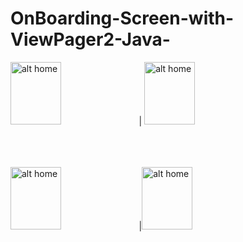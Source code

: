 # OnBoarding-Screen-with-ViewPager2-Java-
<img src="https://user-images.githubusercontent.com/68494371/212490742-f2e8a850-8b81-4592-8e3e-dc6971c04171.png" alt="alt home" style="width:40%;height:100"> | <img src="https://user-images.githubusercontent.com/68494371/212490737-7555383e-7c09-41fa-8198-5072595c25f9.png" alt="alt home" style="width:40%;height:100">
<br />
<br />
<br />
<br />

<img src="https://user-images.githubusercontent.com/68494371/212490740-641a9d1c-34c9-4ead-9f47-c267c06eca09.png" alt="alt home" style="width:40%;height:100"> |<img src="https://user-images.githubusercontent.com/68494371/212490748-68c0f7d2-c138-4da5-b7b3-0b88bc8b348f.png" alt="alt home" style="width:40%;height:100">

